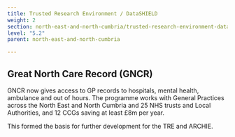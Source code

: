 ```yaml
---
title: Trusted Research Environment / DataSHIELD
weight: 2
section: north-east-and-north-cumbria/trusted-research-environment-datashield
level: "5.2"
parent: north-east-and-north-cumbria

---
```


## Great North Care Record (GNCR)

GNCR now gives access to GP records to hospitals, mental health, ambulance and out of hours. The programme works with General Practices across the North East and North Cumbria and 25 NHS trusts and Local Authorities, and 12 CCGs saving at least £8m per year.

This formed the basis for further development for the TRE and ARCHIE.